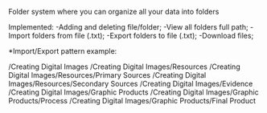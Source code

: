 Folder system where you can organize all your data into folders

Implemented:
-Adding and deleting file/folder;
-View all folders full path;
-Import folders from file (.txt);
-Export folders to file (.txt);
-Download files;



*Import/Export pattern example:

/Creating Digital Images
/Creating Digital Images/Resources
/Creating Digital Images/Resources/Primary Sources
/Creating Digital Images/Resources/Secondary Sources
/Creating Digital Images/Evidence
/Creating Digital Images/Graphic Products
/Creating Digital Images/Graphic Products/Process
/Creating Digital Images/Graphic Products/Final Product
